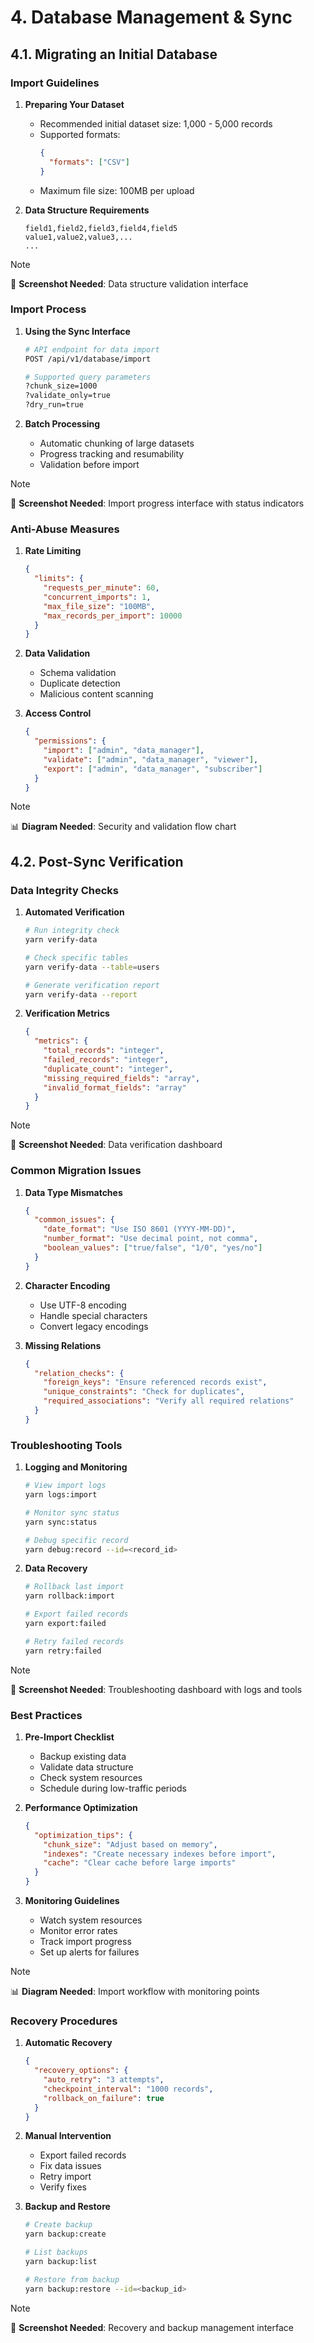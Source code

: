 # 4. Database Management & Sync

## 4.1. Migrating an Initial Database

### Import Guidelines

1. **Preparing Your Dataset**
   - Recommended initial dataset size: 1,000 - 5,000 records
   - Supported formats:
     ```json
     {
       "formats": ["CSV"]
     }
     ```
   - Maximum file size: 100MB per upload

2. **Data Structure Requirements**
   ```csv
   field1,field2,field3,field4,field5
   value1,value2,value3,...
   ...
   ```

> [!NOTE]
> 📸 **Screenshot Needed**: Data structure validation interface

### Import Process

1. **Using the Sync Interface**
   ```bash
   # API endpoint for data import
   POST /api/v1/database/import
   
   # Supported query parameters
   ?chunk_size=1000
   ?validate_only=true
   ?dry_run=true
   ```

2. **Batch Processing**
   - Automatic chunking of large datasets
   - Progress tracking and resumability
   - Validation before import

> [!NOTE]
> 📸 **Screenshot Needed**: Import progress interface with status indicators

### Anti-Abuse Measures

1. **Rate Limiting**
   ```json
   {
     "limits": {
       "requests_per_minute": 60,
       "concurrent_imports": 1,
       "max_file_size": "100MB",
       "max_records_per_import": 10000
     }
   }
   ```

2. **Data Validation**
   - Schema validation
   - Duplicate detection
   - Malicious content scanning

3. **Access Control**
   ```json
   {
     "permissions": {
       "import": ["admin", "data_manager"],
       "validate": ["admin", "data_manager", "viewer"],
       "export": ["admin", "data_manager", "subscriber"]
     }
   }
   ```

> [!NOTE]
> 📊 **Diagram Needed**: Security and validation flow chart

## 4.2. Post-Sync Verification

### Data Integrity Checks

1. **Automated Verification**
   ```bash
   # Run integrity check
   yarn verify-data
   
   # Check specific tables
   yarn verify-data --table=users
   
   # Generate verification report
   yarn verify-data --report
   ```

2. **Verification Metrics**
   ```json
   {
     "metrics": {
       "total_records": "integer",
       "failed_records": "integer",
       "duplicate_count": "integer",
       "missing_required_fields": "array",
       "invalid_format_fields": "array"
     }
   }
   ```

> [!NOTE]
> 📸 **Screenshot Needed**: Data verification dashboard

### Common Migration Issues

1. **Data Type Mismatches**
   ```json
   {
     "common_issues": {
       "date_format": "Use ISO 8601 (YYYY-MM-DD)",
       "number_format": "Use decimal point, not comma",
       "boolean_values": ["true/false", "1/0", "yes/no"]
     }
   }
   ```

2. **Character Encoding**
   - Use UTF-8 encoding
   - Handle special characters
   - Convert legacy encodings

3. **Missing Relations**
   ```json
   {
     "relation_checks": {
       "foreign_keys": "Ensure referenced records exist",
       "unique_constraints": "Check for duplicates",
       "required_associations": "Verify all required relations"
     }
   }
   ```

### Troubleshooting Tools

1. **Logging and Monitoring**
   ```bash
   # View import logs
   yarn logs:import
   
   # Monitor sync status
   yarn sync:status
   
   # Debug specific record
   yarn debug:record --id=<record_id>
   ```

2. **Data Recovery**
   ```bash
   # Rollback last import
   yarn rollback:import
   
   # Export failed records
   yarn export:failed
   
   # Retry failed records
   yarn retry:failed
   ```

> [!NOTE]
> 📸 **Screenshot Needed**: Troubleshooting dashboard with logs and tools

### Best Practices

1. **Pre-Import Checklist**
   - Backup existing data
   - Validate data structure
   - Check system resources
   - Schedule during low-traffic periods

2. **Performance Optimization**
   ```json
   {
     "optimization_tips": {
       "chunk_size": "Adjust based on memory",
       "indexes": "Create necessary indexes before import",
       "cache": "Clear cache before large imports"
     }
   }
   ```

3. **Monitoring Guidelines**
   - Watch system resources
   - Monitor error rates
   - Track import progress
   - Set up alerts for failures

> [!NOTE]
> 📊 **Diagram Needed**: Import workflow with monitoring points

### Recovery Procedures

1. **Automatic Recovery**
   ```json
   {
     "recovery_options": {
       "auto_retry": "3 attempts",
       "checkpoint_interval": "1000 records",
       "rollback_on_failure": true
     }
   }
   ```

2. **Manual Intervention**
   - Export failed records
   - Fix data issues
   - Retry import
   - Verify fixes

3. **Backup and Restore**
   ```bash
   # Create backup
   yarn backup:create
   
   # List backups
   yarn backup:list
   
   # Restore from backup
   yarn backup:restore --id=<backup_id>
   ```

> [!NOTE]
> 📸 **Screenshot Needed**: Recovery and backup management interface 